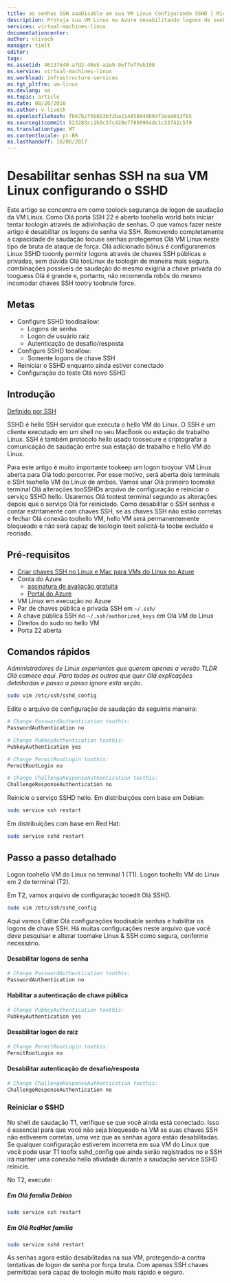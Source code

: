 ```yaml
---
title: as senhas SSH aaaDisable em sua VM Linux Configurando SSHD | Microsoft Docs
description: Proteja sua VM Linux no Azure desabilitando logons de senha para SSH.
services: virtual-machines-linux
documentationcenter: 
author: vlivech
manager: timlt
editor: 
tags: 
ms.assetid: 46137640-a7d2-40e5-a1e9-9effef7eb190
ms.service: virtual-machines-linux
ms.workload: infrastructure-services
ms.tgt_pltfrm: vm-linux
ms.devlang: na
ms.topic: article
ms.date: 08/26/2016
ms.author: v-livech
ms.openlocfilehash: fb67b2f5b8b3bf2ba214858940b04f2ea9013fb5
ms.sourcegitcommit: 523283cc1b3c37c428e77850964dc1c33742c5f0
ms.translationtype: MT
ms.contentlocale: pt-BR
ms.lasthandoff: 10/06/2017
---
```

# <a name="disable-ssh-passwords-on-your-linux-vm-by-configuring-sshd"></a>Desabilitar senhas SSH na sua VM Linux configurando o SSHD
Este artigo se concentra em como toolock segurança de logon de saudação da VM Linux.  Como Olá porta SSH 22 é aberto toohello world bots iniciar tentar toologin através de adivinhação de senhas.  O que vamos fazer neste artigo é desabilitar os logons de senha via SSH.  Removendo completamente a capacidade de saudação toouse senhas protegemos Olá VM Linux neste tipo de bruta de ataque de força.  Olá adicionado bônus é configuraremos Linux SSHD tooonly permitir logons através de chaves SSH públicas e privadas, sem dúvida Olá tooLinux de toologin de maneira mais segura.  combinações possíveis de saudação do mesmo exigiria a chave privada do tooguess Olá é grande e, portanto, não recomenda robôs do mesmo incomodar chaves SSH tootry toobrute force.

## <a name="goals"></a>Metas
* Configure SSHD toodisallow:
  * Logons de senha
  * Logon de usuário raiz
  * Autenticação de desafio/resposta
* Configure SSHD tooallow:
  * Somente logons de chave SSH
* Reiniciar o SSHD enquanto ainda estiver conectado
* Configuração do teste Olá novo SSHD

## <a name="introduction"></a>Introdução
[Definido por SSH](https://en.wikipedia.org/wiki/Secure_Shell)

SSHD é hello SSH servidor que executa o hello VM do Linux.  O SSH é um cliente executado em um shell no seu MacBook ou estação de trabalho Linux.  SSH é também protocolo hello usado toosecure e criptografar a comunicação de saudação entre sua estação de trabalho e hello VM do Linux.

Para este artigo é muito importante tookeep um logon tooyour VM Linux aberta para Olá todo percorrer.  Por esse motivo, será aberta dois terminais e SSH toohello VM do Linux de ambos.  Vamos usar Olá primeiro toomake terminal Olá alterações tooSSHDs arquivo de configuração e reiniciar o serviço SSHD hello.  Usaremos Olá tootest terminal segundo as alterações depois que o serviço Olá for reiniciado.  Como desabilitar o SSH senhas e contar estritamente com chaves SSH, se as chaves SSH não estão corretas e fechar Olá conexão toohello VM, hello VM será permanentemente bloqueado e não será capaz de toologin tooit solicitá-la toobe excluído e recriado.

## <a name="prerequisites"></a>Pré-requisitos
* [Criar chaves SSH no Linux e Mac para VMs do Linux no Azure](mac-create-ssh-keys.md?toc=%2fazure%2fvirtual-machines%2flinux%2ftoc.json)
* Conta do Azure
  * [assinatura de avaliação gratuita](https://azure.microsoft.com/pricing/free-trial/)
  * [Portal do Azure](http://portal.azure.com)
* VM Linux em execução no Azure
* Par de chaves pública e privada SSH em `~/.ssh/`
* A chave pública SSH no `~/.ssh/authorized_keys` em Olá VM do Linux
* Direitos do sudo no hello VM
* Porta 22 aberta

## <a name="quick-commands"></a>Comandos rápidos
*Administradores de Linux experientes que querem apenas a versão TLDR Olá comece aqui.  Para todos os outros que quer Olá explicações detalhadas e passo a passo ignore esta seção.*

```bash
sudo vim /etc/ssh/sshd_config
```

Edite o arquivo de configuração de saudação da seguinte maneira:

```sh
# Change PasswordAuthentication toothis:
PasswordAuthentication no

# Change PubkeyAuthentication toothis:
PubkeyAuthentication yes

# Change PermitRootLogin toothis:
PermitRootLogin no

# Change ChallengeResponseAuthentication toothis:
ChallengeResponseAuthentication no
```

Reinicie o serviço SSHD hello. Em distribuições com base em Debian:

```bash
sudo service ssh restart
```

Em distribuições com base em Red Hat:

```bash
sudo service sshd restart
```

## <a name="detailed-walk-through"></a>Passo a passo detalhado
Logon toohello VM do Linux no terminal 1 (T1).  Logon toohello VM do Linux em 2 de terminal (T2).

Em T2, vamos arquivo de configuração tooedit Olá SSHD.  

```bash
sudo vim /etc/ssh/sshd_config
```

Aqui vamos Editar Olá configurações toodisable senhas e habilitar os logons de chave SSH.  Há muitas configurações neste arquivo que você deve pesquisar e alterar toomake Linux & SSH como segura, conforme necessário.

#### <a name="disable-password-logins"></a>Desabilitar logons de senha

```sh
# Change PasswordAuthentication toothis:
PasswordAuthentication no
```

#### <a name="enable-public-key-authentication"></a>Habilitar a autenticação de chave pública

```sh
# Change PubkeyAuthentication toothis:
PubkeyAuthentication yes
```

#### <a name="disable-root-login"></a>Desabilitar logon de raiz

```sh
# Change PermitRootLogin toothis:
PermitRootLogin no
```

#### <a name="disable-challenge-response-authentication"></a>Desabilitar autenticação de desafio/resposta
```sh
# Change ChallengeResponseAuthentication toothis:
ChallengeResponseAuthentication no
```

### <a name="restart-sshd"></a>Reiniciar o SSHD
No shell de saudação T1, verifique se que você ainda está conectado.  Isso é essencial para que você não seja bloqueado na VM se suas chaves SSH não estiverem corretas, uma vez que as senhas agora estão desabilitadas.  Se qualquer configuração estiverem incorreta em sua VM do Linux que você pode usar T1 toofix sshd_config que ainda serão registrados no e SSH irá manter uma conexão hello atividade durante a saudação service SSHD reinicie.

No T2, execute:

##### <a name="on-hello-debian-family"></a>Em Olá família Debian
```bash
sudo service ssh restart
```

##### <a name="on-hello-redhat-family"></a>Em Olá RedHat família
```bash
sudo service sshd restart
```

As senhas agora estão desabilitadas na sua VM, protegendo-a contra tentativas de logon de senha por força bruta.  Com apenas SSH chaves permitidas será capaz de toologin muito mais rápido e seguro.

